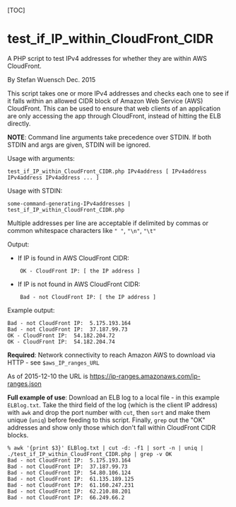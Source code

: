 [TOC]

# test_if_IP_within_CloudFront_CIDR
A PHP script to test IPv4 addresses for whether they are within AWS CloudFront.

By Stefan Wuensch Dec. 2015

This script takes one or more IPv4 addresses and checks each one to see if it falls within
an allowed CIDR block of Amazon Web Service (AWS) CloudFront.
This can be used to ensure that web clients of an application are only accessing the app
through CloudFront, instead of hitting the ELB directly.

**NOTE**: Command line arguments take precedence over STDIN. If both STDIN and args are 
given, STDIN will be ignored.


Usage with arguments:
```
test_if_IP_within_CloudFront_CIDR.php IPv4address [ IPv4address IPv4address IPv4address ... ]
```

Usage with STDIN:
```
some-command-generating-IPv4addresses | test_if_IP_within_CloudFront_CIDR.php
```
Multiple addresses per line are acceptable if delimited by commas or common whitespace
characters like `" "`, `"\n"`, `"\t"`


Output:
- If IP is found in AWS CloudFront CIDR: 
```
	OK - CloudFront IP: [ the IP address ]
```
- If IP is not found in AWS CloudFront CIDR:
```
	Bad - not CloudFront IP: [ the IP address ]
```

Example output:
```
Bad - not CloudFront IP:  5.175.193.164
Bad - not CloudFront IP:  37.187.99.73
OK - CloudFront IP:  54.182.204.72
OK - CloudFront IP:  54.182.204.74
```


**Required**: Network connectivity to reach Amazon AWS to download via HTTP - see `$aws_IP_ranges_URL`

As of 2015-12-10 the URL is https://ip-ranges.amazonaws.com/ip-ranges.json


__Full example of use__: Download an ELB log to a local file - in this example `ELBlog.txt`.
Take the third field of the log (which is the client IP address) with `awk`
and drop the port number with `cut`, then `sort` and make them unique (`uniq`) before
feeding to this script. Finally, `grep` out the "OK" addresses and show only those
which don't fall within CloudFront CIDR blocks.
```
% awk '{print $3}' ELBlog.txt | cut -d: -f1 | sort -n | uniq | ./test_if_IP_within_CloudFront_CIDR.php | grep -v OK
Bad - not CloudFront IP:  5.175.193.164
Bad - not CloudFront IP:  37.187.99.73
Bad - not CloudFront IP:  54.80.106.124
Bad - not CloudFront IP:  61.135.189.125
Bad - not CloudFront IP:  61.160.247.231
Bad - not CloudFront IP:  62.210.88.201
Bad - not CloudFront IP:  66.249.66.2
```
